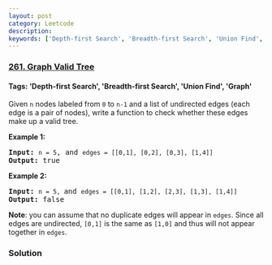 ```yaml
---
layout: post
category: Leetcode
description: 
keywords: ['Depth-first Search', 'Breadth-first Search', 'Union Find', 'Graph', 'Leetcode', 'Medium']
---
```

### [261. Graph Valid Tree](https://leetcode.com/problems/graph-valid-tree)

#### Tags: 'Depth-first Search', 'Breadth-first Search', 'Union Find', 'Graph'

<div class="content__u3I1 question-content__JfgR"><div><p>Given <code>n</code> nodes labeled from <code>0</code> to <code>n-1</code> and a list of undirected edges (each edge is a pair of nodes), write a function to check whether these edges make up a valid tree.</p>
<p><strong>Example 1:</strong></p>
<pre><strong>Input:</strong> <code>n = 5</code>, and <code>edges = [[0,1], [0,2], [0,3], [1,4]]</code>
<strong>Output:</strong> true</pre>
<p><strong>Example 2:</strong></p>
<pre><strong>Input:</strong> <code>n = 5, </code>and <code>edges = [[0,1], [1,2], [2,3], [1,3], [1,4]]</code>
<strong>Output:</strong> false</pre>
<p><b>Note</b>: you can assume that no duplicate edges will appear in <code>edges</code>. Since all edges are undirected, <code>[0,1]</code> is the same as <code>[1,0]</code> and thus will not appear together in <code>edges</code>.</p>
</div></div>

### Solution

